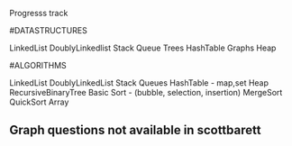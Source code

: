 Progresss track

#DATASTRUCTURES

LinkedList
DoublyLinkedlist
Stack
Queue
Trees
HashTable
Graphs
Heap


#ALGORITHMS

LinkedList
DoublyLinkedList
Stack
Queues
HashTable - map,set
Heap
RecursiveBinaryTree
Basic Sort - (bubble, selection, insertion)
MergeSort
QuickSort
Array

## Graph questions not available in scottbarett